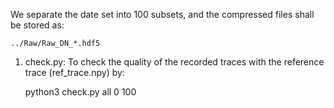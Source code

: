 We separate the date set into 100 subsets, and the compressed files shall be stored as:

	../Raw/Raw_DN_*.hdf5


1. check.py:
	To check the quality of the recorded traces with the reference trace (ref_trace.npy) by:

	python3 check.py all 0 100

